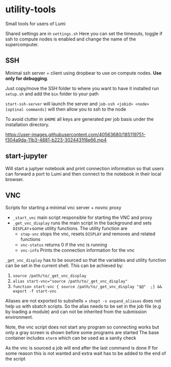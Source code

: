 


# utility-tools
Small tools for users of Lumi

Shared settings are in `settings.sh`
Here you can set the timeouts, toggle if ssh to compute nodes is enabled
and change the name of the supercomputer. 

## SSH
Minimal ssh server + client using dropbear to use on compute nodes. 
**Use only for debugging**. 

Just copy/move the SSH folder to where you want to have it installed
run `setup.sh` and add the `bin` folder to your path

`start-ssh-server` will launch the server and
`job-ssh <jobid> <node> [optinal commands]` will then allow you to ssh to the node 

To avoid clutter in `$HOME` all keys are generated per job basis under the installation directory.

https://user-images.githubusercontent.com/40563680/185119751-f304a9da-11b3-4881-b223-3024431f8e66.mp4


## start-jupyter
Will start a juptyer notebook and print connection information so that users can forward a port to Lumi and then connect to the 
notebook in their local browser. 

## VNC
Scripts for starting a minimal vnc server +  novnc proxy
- `_start_vnc` main script responsible for starting the VNC and proxy 
- `_get_vnc_display` runs the main script in the background and sets `DISPLAY`+some
utility functions. The utility function are
    - `stop-vnc` stops the vnc, resets `DISPLAY` and removes and related functions
    - `vnc-status` returns 0 if the vnc is running
    - `vnc-info` Prints the connection information for the vnc

`_get_vnc_display` has to be sourced so that the variables and utility
function can be set in the current shell. This can be achieved by:

1. `source /path/to/_get_vnc_display`
2. `alias start-vnc="source /path/to/_get_vnc_display"`
3. `function start-vnc { source /path/to/_get_vnc_display "$@"  ;} && export -f start-vnc`

Aliases are not exported to subshells + `shopt -s expand_aliases` does not help
us with sbatch scripts. So the alias needs to be set in the job file (e.g by loading a module)
and can not be inherited from the submission environment.

Note, the vnc script does not start any program so connecting
works but only a gray screen is shown before some programs are started
The base container includes `xterm` which can be used as a sanity check

As the vnc is sourced a job will end 
after the last command is done
If for some reason this is not wanted
and extra wait has to be added to the end of the script
